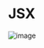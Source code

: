 # JSX
![image](https://user-images.githubusercontent.com/61524356/127726913-11a9360b-e0a5-409a-bcc6-58b7791829d3.png)
